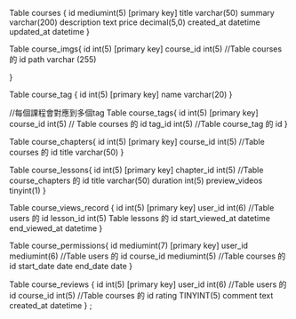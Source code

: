 Table courses {
id mediumint(5) [primary key]
title varchar(50)
summary varchar(200)
description text
price decimal(5,0)
created_at datetime
updated_at  datetime
}

Table course_imgs{
id int(5) [primary key]
course_id int(5) //Table courses 的 id
path varchar (255)

}

Table course_tag {
id int(5) [primary key]
name varchar(20)
}

//每個課程會對應到多個tag
Table course_tags{
id int(5) [primary key]
course_id int(5) // Table courses 的 id
tag_id int(5) //Table course_tag 的 id
}

Table course_chapters{
id int(5) [primary key]
course_id int(5) //Table courses 的 id
title varchar(50)
}

Table course_lessons{
id int(5) [primary key]
chapter_id int(5) //Table course_chapters 的 id
title varchar(50)
duration int(5)
preview_videos tinyint(1)
}

Table course_views_record {
id int(5) [primary key]
user_id int(6) //Table users 的 id
lesson_id int(5) Table lessons 的 id
start_viewed_at datetime
end_viewed_at datetime
}

Table course_permissions{
id         mediumint(7) [primary key]
user_id    mediumint(6) //Table users 的 id
course_id  mediumint(5) //Table courses 的 id
start_date date
end_date   date
}

Table course_reviews {
    id int(5) [primary key]
    user_id int(6) //Table users 的 id
    course_id int(5) //Table courses 的 id
    rating TINYINT(5)
    comment text
    created_at datetime
    }
;

